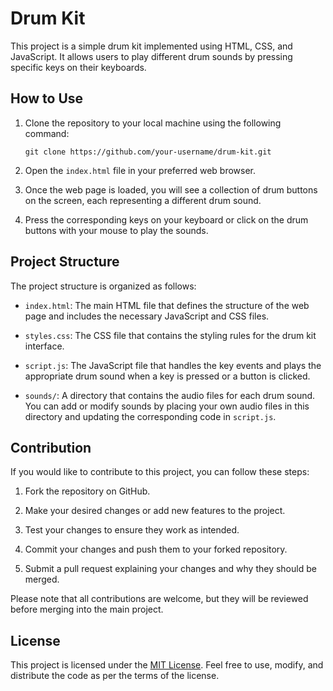 # Drum Kit 

This project is a simple drum kit implemented using HTML, CSS, and JavaScript. It allows users to play different drum sounds by pressing specific keys on their keyboards.

## How to Use

1. Clone the repository to your local machine using the following command:
   ```
   git clone https://github.com/your-username/drum-kit.git
   ```

2. Open the `index.html` file in your preferred web browser.

3. Once the web page is loaded, you will see a collection of drum buttons on the screen, each representing a different drum sound.

4. Press the corresponding keys on your keyboard or click on the drum buttons with your mouse to play the sounds.

## Project Structure

The project structure is organized as follows:

- `index.html`: The main HTML file that defines the structure of the web page and includes the necessary JavaScript and CSS files.

- `styles.css`: The CSS file that contains the styling rules for the drum kit interface.

- `script.js`: The JavaScript file that handles the key events and plays the appropriate drum sound when a key is pressed or a button is clicked.

- `sounds/`: A directory that contains the audio files for each drum sound. You can add or modify sounds by placing your own audio files in this directory and updating the corresponding code in `script.js`.

## Contribution

If you would like to contribute to this project, you can follow these steps:

1. Fork the repository on GitHub.

2. Make your desired changes or add new features to the project.

3. Test your changes to ensure they work as intended.

4. Commit your changes and push them to your forked repository.

5. Submit a pull request explaining your changes and why they should be merged.

Please note that all contributions are welcome, but they will be reviewed before merging into the main project.

## License

This project is licensed under the [MIT License](LICENSE). Feel free to use, modify, and distribute the code as per the terms of the license.
